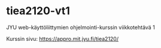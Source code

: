 # tiea2120-vt1
JYU web-käyttöliittymien ohjelmointi-kurssin viikkotehtävä 1

Kurssin sivu: https://appro.mit.jyu.fi/tiea2120/
